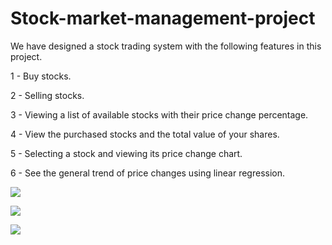 # Stock-market-management-project
We have designed a stock trading system with the following features in this project.

1 - Buy stocks.

 2 - Selling stocks.

3 - Viewing a list of available stocks with their price change percentage.

 4 - View the purchased stocks and the total value of your shares.

 5 - Selecting a stock and viewing its price change chart.

6 - See the general trend of price changes using linear regression.

![](./image/sample1.png)

![](./image/sample2.png)

![](./image/sample3.png)
